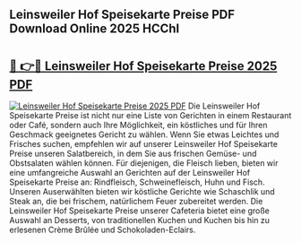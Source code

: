 ## Leinsweiler Hof Speisekarte Preise PDF Download Online 2025 HCChI

# <h2><a href="http://gcbe0id.nevu.top/?p=Leinsweiler+Hof+Speisekarte+Preise">🔗 👉🔴 Leinsweiler Hof Speisekarte Preise 2025 PDF</a></h2>

[![Leinsweiler Hof Speisekarte Preise 2025 PDF](https://i.imgur.com/dBaPXMq.png)](http://gcbe0id.nevu.top/?p=Leinsweiler+Hof+Speisekarte+Preise)
Die Leinsweiler Hof Speisekarte Preise ist nicht nur eine Liste von Gerichten in einem Restaurant oder Café, sondern auch Ihre Möglichkeit, ein köstliches und für Ihren Geschmack geeignetes Gericht zu wählen. Wenn Sie etwas Leichtes und Frisches suchen, empfehlen wir auf unserer Leinsweiler Hof Speisekarte Preise unseren Salatbereich, in dem Sie aus frischen Gemüse- und Obstsalaten wählen können. Für diejenigen, die Fleisch lieben, bieten wir eine umfangreiche Auswahl an Gerichten auf der Leinsweiler Hof Speisekarte Preise an: Rindfleisch, Schweinefleisch, Huhn und Fisch. Unseren Auserwählten bieten wir köstliche Gerichte wie Schaschlik und Steak an, die bei frischem, natürlichem Feuer zubereitet werden. Die Leinsweiler Hof Speisekarte Preise unserer Cafeteria bietet eine große Auswahl an Desserts, von traditionellen Kuchen und Kuchen bis hin zu erlesenen Crème Brûlée und Schokoladen-Eclairs.
